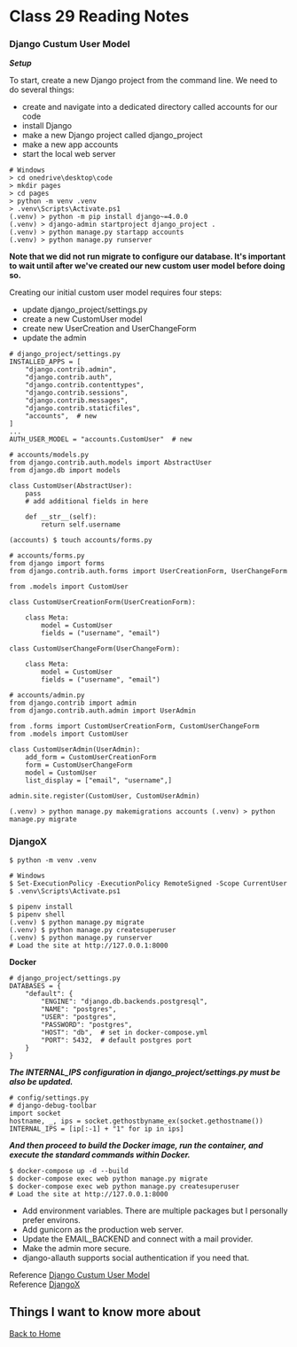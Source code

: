 # Class 29 Reading Notes

### Django Custum User Model

***Setup***

To start, create a new Django project from the command line. We need to do several things:

- create and navigate into a dedicated directory called accounts for our code
- install Django
- make a new Django project called django_project
- make a new app accounts
- start the local web server

```
# Windows
> cd onedrive\desktop\code
> mkdir pages
> cd pages
> python -m venv .venv
> .venv\Scripts\Activate.ps1
(.venv) > python -m pip install django~=4.0.0
(.venv) > django-admin startproject django_project .
(.venv) > python manage.py startapp accounts
(.venv) > python manage.py runserver
```

**Note that we did not run migrate to configure our database. It's important to wait until after we've created our new custom user model before doing so.**

Creating our initial custom user model requires four steps:

- update django_project/settings.py
- create a new CustomUser model
- create new UserCreation and UserChangeForm
- update the admin

```
# django_project/settings.py
INSTALLED_APPS = [
    "django.contrib.admin",
    "django.contrib.auth",
    "django.contrib.contenttypes",
    "django.contrib.sessions",
    "django.contrib.messages",
    "django.contrib.staticfiles",
    "accounts",  # new
]
...
AUTH_USER_MODEL = "accounts.CustomUser"  # new
```

```
# accounts/models.py
from django.contrib.auth.models import AbstractUser
from django.db import models

class CustomUser(AbstractUser):
    pass
    # add additional fields in here

    def __str__(self):
        return self.username
```

`(accounts) $ touch accounts/forms.py`

```
# accounts/forms.py
from django import forms
from django.contrib.auth.forms import UserCreationForm, UserChangeForm

from .models import CustomUser

class CustomUserCreationForm(UserCreationForm):

    class Meta:
        model = CustomUser
        fields = ("username", "email")

class CustomUserChangeForm(UserChangeForm):

    class Meta:
        model = CustomUser
        fields = ("username", "email")
```

```
# accounts/admin.py
from django.contrib import admin
from django.contrib.auth.admin import UserAdmin

from .forms import CustomUserCreationForm, CustomUserChangeForm
from .models import CustomUser

class CustomUserAdmin(UserAdmin):
    add_form = CustomUserCreationForm
    form = CustomUserChangeForm
    model = CustomUser
    list_display = ["email", "username",]

admin.site.register(CustomUser, CustomUserAdmin)
```

`
(.venv) > python manage.py makemigrations accounts
(.venv) > python manage.py migrate
`

### DjangoX

```
$ python -m venv .venv

# Windows
$ Set-ExecutionPolicy -ExecutionPolicy RemoteSigned -Scope CurrentUser
$ .venv\Scripts\Activate.ps1

$ pipenv install
$ pipenv shell
(.venv) $ python manage.py migrate
(.venv) $ python manage.py createsuperuser
(.venv) $ python manage.py runserver
# Load the site at http://127.0.0.1:8000
```

**Docker**

```
# django_project/settings.py
DATABASES = {
    "default": {
        "ENGINE": "django.db.backends.postgresql",
        "NAME": "postgres",
        "USER": "postgres",
        "PASSWORD": "postgres",
        "HOST": "db",  # set in docker-compose.yml
        "PORT": 5432,  # default postgres port
    }
}
```

***The INTERNAL_IPS configuration in django_project/settings.py must be also be updated.***

```
# config/settings.py
# django-debug-toolbar
import socket
hostname, _, ips = socket.gethostbyname_ex(socket.gethostname())
INTERNAL_IPS = [ip[:-1] + "1" for ip in ips]
```

***And then proceed to build the Docker image, run the container, and execute the standard commands within Docker.***

```
$ docker-compose up -d --build
$ docker-compose exec web python manage.py migrate
$ docker-compose exec web python manage.py createsuperuser
# Load the site at http://127.0.0.1:8000
```

- Add environment variables. There are multiple packages but I personally prefer environs.
- Add gunicorn as the production web server.
- Update the EMAIL_BACKEND and connect with a mail provider.
- Make the admin more secure.
- django-allauth supports social authentication if you need that.

Reference [Django Custum User Model](https://learndjango.com/tutorials/django-custom-user-model)  
Reference [DjangoX](https://github.com/wsvincent/djangox)  

## Things I want to know more about

[Back to Home](../../README.md)
